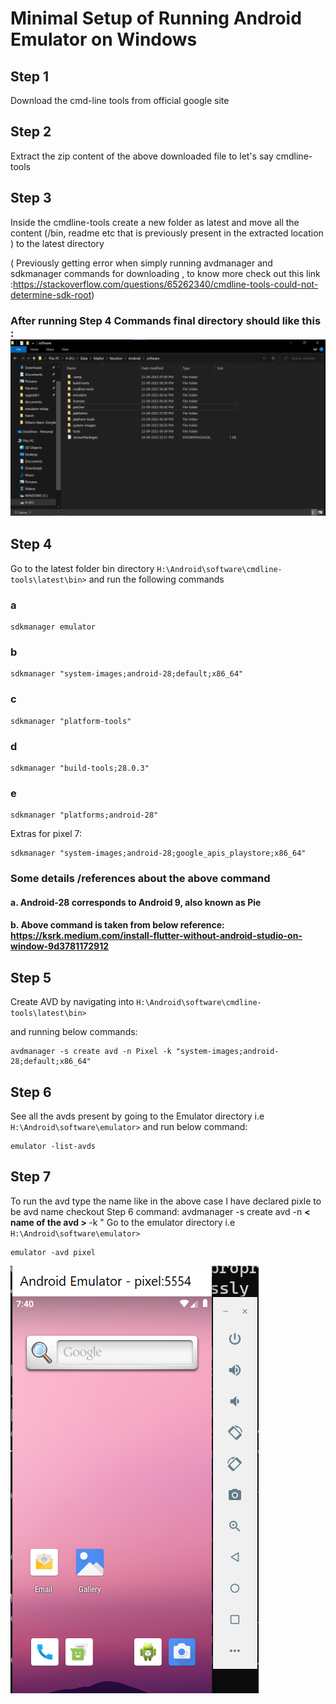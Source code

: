 # Minimal Setup of Running Android Emulator on Windows

## Step 1

 Download the cmd-line tools from official google site

## Step 2

 Extract the zip content of the above downloaded file to let's say cmdline-tools

## Step 3

 Inside the cmdline-tools create a new folder as latest and move all the content (/bin, readme etc that is previously present in the extracted location ) to the latest directory

( Previously getting error when simply running avdmanager and sdkmanager commands for downloading , to know more check out this link :<https://stackoverflow.com/questions/65262340/cmdline-tools-could-not-determine-sdk-root>)

### After running Step 4 Commands final directory should like this : ![directory structure](./img/Folder%20Directory.png)

## Step 4

 Go to the latest folder bin directory ```H:\Android\software\cmdline-tools\latest\bin>``` and run the following commands

### a

 ```
 sdkmanager emulator
 ```

### b

```
sdkmanager "system-images;android-28;default;x86_64"
```

### c

```
sdkmanager "platform-tools"
```

### d

```
sdkmanager "build-tools;28.0.3"
```

### e

```
sdkmanager "platforms;android-28"
```

Extras for pixel 7:

```
sdkmanager "system-images;android-28;google_apis_playstore;x86_64"
```

### Some details /references about the above command

#### a. Android-28 corresponds to **Android 9**, also known as **Pie**

#### b. Above command is taken from below reference: <https://ksrk.medium.com/install-flutter-without-android-studio-on-window-9d3781172912>

## Step 5

 Create AVD by navigating into ```H:\Android\software\cmdline-tools\latest\bin>```

 and running below commands:

```
avdmanager -s create avd -n Pixel -k "system-images;android-28;default;x86_64"
```

## Step 6

 See all the avds present by going to the Emulator directory i.e ```H:\Android\software\emulator>```
and run below command:

```
emulator -list-avds
```

## Step 7

 To run the avd type the name like in the above case I have declared pixle to be avd name checkout Step 6 command: avdmanager -s create avd -n <b> &lt; name of the avd &gt;  </b> -k "
Go to the emulator directory i.e ```H:\Android\software\emulator>```

```
emulator -avd pixel
```

![running emulator](./img/pixel-device.png)
